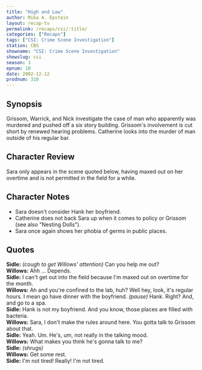 ```yaml
---
title: "High and Low"
author: Mika A. Epstein
layout: recap-tv
permalink: /recaps/csi/:title/
categories: ["Recaps"]
tags: ["CSI: Crime Scene Investigation"]
station: CBS
showname: "CSI: Crime Scene Investigation"
showslug: csi
season: 3
epnum: 10
date: 2002-12-12
prodnum: 310  
---
```


## Synopsis

Grissom, Warrick, and Nick investigate the case of man who apparently was murdered and pushed off a six story building. Grissom's involvement is cut short by renewed hearing problems. Catherine looks into the murder of man outside of his regular bar.

## Character Review

Sara only appears in the scene quoted below, having maxed out on her overtime and is not permitted in the field for a while.

## Character Notes

* Sara doesn't consider Hank her boyfriend.  
* Catherine does not back Sara up when it comes to policy or Grissom (see also "Nesting Dolls").  
* Sara once again shows her phobia of germs in public places.

## Quotes

**Sidle:** _(cough to get Willows' attention)_ Can you help me out?  
**Willows:** Ahh ... Depends.  
**Sidle:** I can't get out into the field because I'm maxed out on overtime for the month.  
**Willows:** Ah and you're confined to the lab, huh? Well hey, look, it's regular hours. I mean go have dinner with the boyfriend. _(pause)_ Hank. Right? And, and go to a spa.  
**Sidle:** Hank is not my boyfriend. And you know, those places are filled with bacteria.  
**Willows:** Sara, I don't make the rules around here. You gotta talk to Grissom about that.  
**Sidle:** Yeah. Um. He's, um, not really in the talking mood.  
**Willows:** What makes you think he's gonna talk to me?  
**Sidle:** _(shrugs)_  
**Willows:** Get some rest.  
**Sidle:** I'm not tired! Really! I'm not tired.

